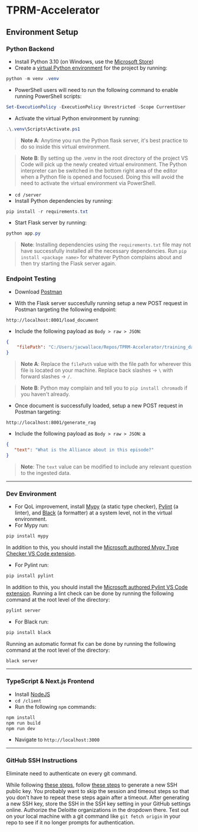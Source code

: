 # TPRM-Accelerator

## Environment Setup

### Python Backend

* Install Python 3.10 (on Windows, use the [Microsoft Store](https://apps.microsoft.com/detail/9pjpw5ldxlz5?hl=en-us&gl=US))
* Create a [virtual Python environment](https://medium.com/@lucasthedev/a-comprehensive-guide-to-python-virtual-environments-with-venv-cb76fea6a550) for the project by running:

```powershell
python -m venv .venv
```

* PowerShell users will need to run the following command to enable running PowerShell scripts:

```powershell
Set-ExecutionPolicy -ExecutionPolicy Unrestricted -Scope CurrentUser
```

* Activate the virtual Python environment by running:

```powershell
.\.venv\Scripts\Activate.ps1
```

> <b>Note A</b>: Anytime you run the Python flask server, it's best practice to do so inside this virtual environment.

> <b>Note B</b>: By setting up the .venv in the root directory of the project VS Code will pick up the newly created virtual environment. The Python interpreter can be switched in the bottom right area of the editor when a Python file is opened and focused. Doing this will avoid the need to activate the virtual environment via PowerShell.

* ``cd /server``
* Install Python dependencies by running:

```powershell
pip install -r requirements.txt
```

* Start Flask server by running:

```powershell
python app.py
```

> <b>Note</b>: Installing dependencies using the ``requirements.txt`` file may not have successfully installed all the necessary dependencies. Run ``pip install <package name>`` for whatever Python complains about and then try starting the Flask server again.

### Endpoint Testing

* Download [Postman](https://www.postman.com/downloads/)

* With the Flask server succesfully running setup a new POST request in Postman targeting the following endpoint:

```
http://localhost:8001/load_document
```

* Include the following payload as ``Body > raw > JSON``:

```JSON
{
    "filePath": "C:/Users/jacwallace/Repos/TPRM-Accelerator/training_data/office_s1_e4.txt"
}
```

> <b>Note A</b>: Replace the ``filePath`` value with the file path for wherever this file is located on your machine. Replace back slashes -> ``\`` with forward slashes -> ``/``.

> <b>Note B</b>: Python may complain and tell you to ``pip install chromadb`` if you haven't already.

* Once document is successfully loaded, setup a new POST request in Postman targeting:

```
http://localhost:8001/generate_rag
```

* Include the following payload as ``Body > raw > JSON``:
a

```JSON
{
   "text": "What is the Alliance about in this episode?"
}
```

> <b>Note</b>: The ``text`` value can be modified to include any relevant question to the ingested data.
___

### Dev Environment

* For QoL improvement, install [Mypy](https://www.mypy-lang.org/) (a static type checker), [Pylint](https://pypi.org/project/pylint/) (a linter), and [Black](https://black.readthedocs.io/en/stable/index.html) (a formatter) at a system level, not in the virtual environment.
* For Mypy run:

```powershell
pip install mypy
```

In addition to this, you should install the [Microsoft authored Mypy Type Checker VS Code extension](https://marketplace.visualstudio.com/items?itemName=ms-python.mypy-type-checker).

* For Pylint run:

```powershell
pip install pylint
```

In addition to this, you should install the [Microsoft authored Pylint VS Code extension](https://marketplace.visualstudio.com/items?itemName=ms-python.pylint).
Running a lint check can be done by running the following command at the root level of the directory:

```powershell
pylint server
```

* For Black run:

```powershell
pip install black
```

Running an automatic format fix can be done by running the following command at the root level of the directory:

```powershell
black server
```

___

### TypeScript & Next.js Frontend

* Install [NodeJS](https://nodejs.org/en)
* ``cd /client``
* Run the following ``npm`` commands:

```powershell
npm install
npm run build
npm run dev
```

* Navigate to ``http://localhost:3000``

___

### GitHub SSH Instructions

Eliminate need to authenticate on every git command.

While following [these steps](https://www.freecodecamp.org/news/how-to-fix-git-always-asking-for-user-credentials/), follow [these steps](https://docs.github.com/en/authentication/connecting-to-github-with-ssh/generating-a-new-ssh-key-and-adding-it-to-the-ssh-agent#generating-a-new-ssh-key) to generate a new SSH public key. You probably want to skip the session and timeout steps so that you don't have to repeat these steps again after a timeout. After generating a new SSH key, store the SSH in the SSH key setting in your GitHub settings online. Authorize the Deloitte organizations in the dropdown there. Test out on your local machine with a git command like `git fetch origin` in your repo to see if it no longer prompts for authentication.
